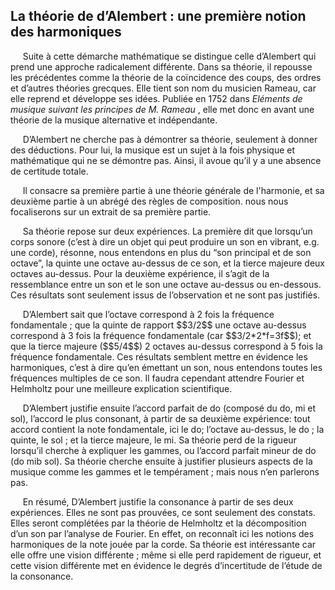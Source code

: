 ## La théorie de d’Alembert : une première notion des harmoniques

<p>&nbsp;&nbsp;&nbsp;&nbsp;
    Suite &agrave; cette d&eacute;marche math&eacute;matique se distingue celle d&rsquo;Alembert qui prend une approche radicalement diff&eacute;rente. Dans sa th&eacute;orie, il repousse les pr&eacute;c&eacute;dentes comme la th&eacute;orie de la co&iuml;ncidence des coups, des ordres et d&rsquo;autres th&eacute;ories grecques. Elle tient son nom du musicien Rameau, car elle reprend et d&eacute;veloppe ses id&eacute;es. Publi&eacute;e en 1752 dans <em>El&eacute;ments de musique suivant les principes de M. Rameau </em>, elle met donc en avant une th&eacute;orie de la musique alternative et ind&eacute;pendante. </p>
<p>&nbsp;&nbsp;&nbsp;&nbsp;
    D&rsquo;Alembert ne cherche pas &agrave; d&eacute;montrer sa th&eacute;orie, seulement &agrave; donner des d&eacute;ductions. Pour lui, la musique est un sujet &agrave; la fois physique et math&eacute;matique qui ne se d&eacute;montre pas. Ainsi, il avoue qu&rsquo;il y a une absence de certitude totale.</p>
<p>&nbsp;&nbsp;&nbsp;&nbsp;
    Il consacre sa premi&egrave;re partie &agrave; une th&eacute;orie g&eacute;n&eacute;rale de l'harmonie, et sa deuxi&egrave;me partie &agrave; un abr&eacute;g&eacute; des r&egrave;gles de composition. nous nous focaliserons sur un extrait de sa premi&egrave;re partie. </p>

<p>&nbsp;&nbsp;&nbsp;&nbsp;
    Sa th&eacute;orie repose sur deux exp&eacute;riences. La premi&egrave;re dit que lorsqu&rsquo;un corps sonore (c&rsquo;est &agrave; dire un objet qui peut produire un son en vibrant, e.g. une corde), r&eacute;sonne, nous entendons en plus du &ldquo;son principal et de son octave&rdquo;, la quinte une octave au-dessus de ce son, et la tierce majeure deux octaves au-dessus. Pour la deuxi&egrave;me exp&eacute;rience, il s&rsquo;agit de la ressemblance entre un son et le son une octave au-dessus ou en-dessous. Ces r&eacute;sultats sont seulement issus de l&rsquo;observation et ne sont pas justifi&eacute;s. </p>
<p>&nbsp;&nbsp;&nbsp;&nbsp;
    D&rsquo;Alembert sait que l&rsquo;octave correspond &agrave; 2 fois la fr&eacute;quence fondamentale ; que la quinte de rapport $$3/2$$ une octave au-dessus correspond &agrave; 3 fois la fr&eacute;quence fondamentale (car $$3/2*2*f=3f$$); et que la tierce majeure ($$5/4$$) 2 octaves au-dessus correspond &agrave; 5 fois la fr&eacute;quence fondamentale. Ces r&eacute;sultats semblent mettre en &eacute;vidence les harmoniques, c&rsquo;est &agrave; dire qu&rsquo;en &eacute;mettant un son, nous entendons toutes les fr&eacute;quences multiples de ce son. Il faudra cependant attendre Fourier et Helmholtz pour une meilleure explication scientifique. </p>
<p>&nbsp;&nbsp;&nbsp;&nbsp;
    D&rsquo;Alembert justifie ensuite l&rsquo;accord parfait de do (compos&eacute; du do, mi et sol), l&rsquo;accord le plus consonant, &agrave; partir de sa deuxi&egrave;me exp&eacute;rience: tout accord contient la note fondamentale, ici le do; l&rsquo;octave au-dessus, le do ; la quinte, le sol ; et la tierce majeure, le mi. Sa th&eacute;orie perd de la rigueur lorsqu&rsquo;il cherche &agrave; expliquer les gammes, ou l&rsquo;accord parfait mineur de do (do mib sol). Sa th&eacute;orie cherche ensuite &agrave; justifier plusieurs aspects de la musique comme les gammes et le temp&eacute;rament ; mais nous n&rsquo;en parlerons pas.</p>

<p>&nbsp;&nbsp;&nbsp;&nbsp;
    En r&eacute;sum&eacute;, D&rsquo;Alembert justifie la consonance &agrave; partir de ses deux exp&eacute;riences. Elles ne sont pas prouv&eacute;es, ce sont seulement des constats. Elles seront compl&eacute;t&eacute;es par la th&eacute;orie de Helmholtz et la d&eacute;composition d&rsquo;un son par l&rsquo;analyse de Fourier. En effet, on reconna&icirc;t ici les notions des harmoniques de la note jou&eacute;e par la corde. Sa th&eacute;orie est int&eacute;ressante car elle offre une vision diff&eacute;rente ; m&ecirc;me si elle perd rapidement de rigueur, et cette vision diff&eacute;rente met en &eacute;vidence le degr&eacute;s d&rsquo;incertitude de l&rsquo;&eacute;tude de la consonance.</p>